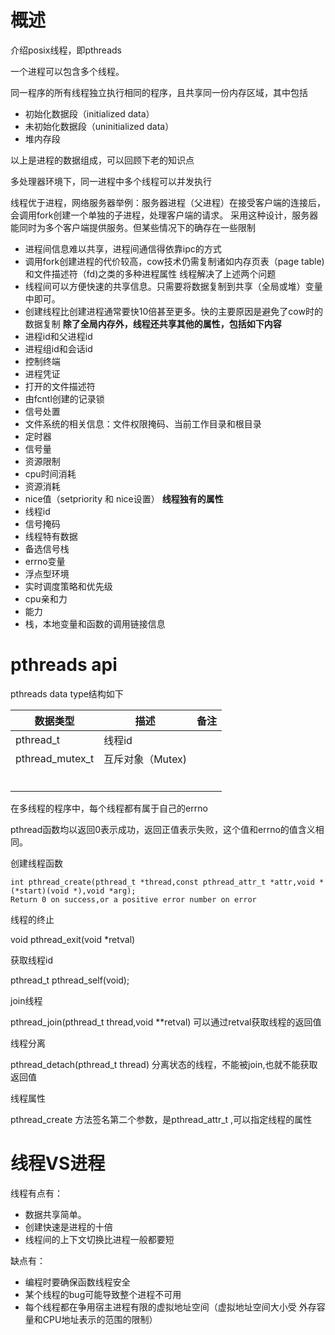 # 概述

介绍posix线程，即pthreads

一个进程可以包含多个线程。

同一程序的所有线程独立执行相同的程序，且共享同一份内存区域，其中包括

- 初始化数据段（initialized data）
- 未初始化数据段（uninitialized data）
- 堆内存段

以上是进程的数据组成，可以回顾下老的知识点

多处理器环境下，同一进程中多个线程可以并发执行

线程优于进程，网络服务器举例：服务器进程（父进程）在接受客户端的连接后，会调用fork创建一个单独的子进程，处理客户端的请求。
采用这种设计，服务器能同时为多个客户端提供服务。但某些情况下的确存在一些限制

- 进程间信息难以共享，进程间通信得依靠ipc的方式
- 调用fork创建进程的代价较高，cow技术仍需复制诸如内存页表（page table)和文件描述符（fd)之类的多种进程属性
  线程解决了上述两个问题
- 线程间可以方便快速的共享信息。只需要将数据复制到共享（全局或堆）变量中即可。
- 创建线程比创建进程通常要快10倍甚至更多。快的主要原因是避免了cow时的数据复制
  **除了全局内存外，线程还共享其他的属性，包括如下内容**
- 进程id和父进程id
- 进程组id和会话id
- 控制终端
- 进程凭证
- 打开的文件描述符
- 由fcntl创建的记录锁
- 信号处置
- 文件系统的相关信息：文件权限掩码、当前工作目录和根目录
- 定时器
- 信号量
- 资源限制
- cpu时间消耗
- 资源消耗
- nice值（setpriority 和 nice设置）
  **线程独有的属性**
- 线程id
- 信号掩码
- 线程特有数据
- 备选信号栈
- errno变量
- 浮点型环境
- 实时调度策略和优先级
- cpu亲和力
- 能力
- 栈，本地变量和函数的调用链接信息

# pthreads api

pthreads data type结构如下


| 数据类型        | 描述             | 备注 |
| ----------------- | ------------------ | ------ |
| pthread_t       | 线程id           |      |
| pthread_mutex_t | 互斥对象（Mutex) |      |
|                 |                  |      |
|                 |                  |      |
|                 |                  |      |
|                 |                  |      |
|                 |                  |      |
|                 |                  |      |

在多线程的程序中，每个线程都有属于自己的errno

pthread函数均以返回0表示成功，返回正值表示失败，这个值和errno的值含义相同。

创建线程函数

```
int pthread_create(pthread_t *thread,const pthread_attr_t *attr,void *(*start)(void *),void *arg);
Return 0 on success,or a positive error number on error
```

线程的终止

void pthread_exit(void *retval)

获取线程id

pthread_t pthread_self(void);

join线程

pthread_join(pthread_t thread,void **retval) 可以通过retval获取线程的返回值

线程分离

pthread_detach(pthread_t thread) 分离状态的线程，不能被join,也就不能获取返回值

线程属性

pthread_create 方法签名第二个参数，是pthread_attr_t ,可以指定线程的属性

# 线程VS进程


线程有点有：

- 数据共享简单。
- 创建快速是进程的十倍
- 线程间的上下文切换比进程一般都要短

缺点有：

- 编程时要确保函数线程安全
- 某个线程的bug可能导致整个进程不可用
- 每个线程都在争用宿主进程有限的虚拟地址空间（虚拟地址空间大小受 外存容量和CPU地址表示的范围的限制）
